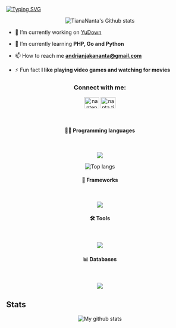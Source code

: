<a href="https://git.io/typing-svg"><img src="https://readme-typing-svg.demolab.com?font=Shantell+Sans&size=25&duration=3500&pause=1000&color=6423D2&width=1000&center=true&lines=Hi%F0%9F%91%8B%2C+I'm+ANDRIANJAKA+FENOSOA+Tiana+Nantenaina+%F0%9F%98%81;A+student+in+System+and+Network+Administration+at+ENI+Fianarantsoa+%F0%9F%98%8E;%F0%9F%98%8C+Learn%2C+Code++and+Share+%F0%9F%98%8C" alt="Typing SVG" /></a>

<p align="center"><img src="https://github-readme-stats.vercel.app/api?username=TianaNanta&show_icons=true&theme=dracula&hide_border=true" alt="TianaNanta's Github stats" /></p>

- 🔭 I’m currently working on [YuDown](https://github.com/TianaNanta/yudown.git)

- 🌱 I’m currently learning **PHP, Go and Python**

- 📫 How to reach me **<andrianjakananta@gmail.com>**

- ⚡ Fun fact **I like playing video games and watching for movies**

<h3 align="center">Connect with me:</h3>
<p align="center">
<a href="https://fb.com/nantenaina.andrianjaka.1" target="blank"><img align="center" src="https://raw.githubusercontent.com/rahuldkjain/github-profile-readme-generator/master/src/images/icons/Social/facebook.svg" alt="nantenaina.andrianjaka.1" height="30" width="40" /></a>
<a href="https://instagram.com/nanta.tiana" target="blank"><img align="center" src="https://raw.githubusercontent.com/rahuldkjain/github-profile-readme-generator/master/src/images/icons/Social/instagram.svg" alt="nanta.tiana" height="30" width="40" /></a>
</p>

<br/>

<h4 align="center">👨‍💻 Programming languages</h4><br/>
    <p align="center">
  <a href="https://skillicons.dev">
    <img src="https://skillicons.dev/icons?i=html,css,php,py,go" />
  </a>
</p>

<p align="center"><img src="https://github-readme-stats.vercel.app/api/top-langs/?username=TianaNanta&layout=compact&theme=dracula&hide_border=true" alt="Top langs" /></p>

<h4 align="center">🔧 Frameworks</h4><br/>
  <p align="center">
  <a href="https://skillicons.dev">
    <img src="https://skillicons.dev/icons?i=fastapi,laravel" />
  </a>
</p>

<h4 align="center">🛠 Tools</h4><br/>
<p align="center">
  <a href="https://skillicons.dev">
    <img src="https://skillicons.dev/icons?i=vscode,git,github,gitlab,docker,linux" />
  </a>
</p>

<h4 align="center">📊 Databases</h4><br/>
<p align="center">
  <a href="https://skillicons.dev">
    <img src="https://skillicons.dev/icons?i=sqlite,mysql,postgres" />
  </a>
</p>

## Stats

<p align="center"><img src="https://github-readme-streak-stats.herokuapp.com?user=TianaNanta&theme=dracula&hide_border=true&date_format=M%20j%5B%2C%20Y%5D" alt="My github stats" /></p>
